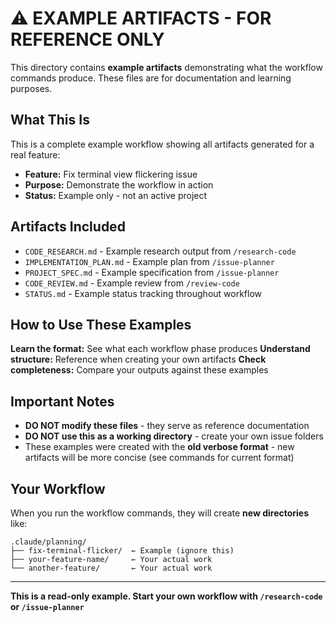 # ⚠️ EXAMPLE ARTIFACTS - FOR REFERENCE ONLY

This directory contains **example artifacts** demonstrating what the workflow commands produce. These files are for documentation and learning purposes.

## What This Is

This is a complete example workflow showing all artifacts generated for a real feature:
- **Feature:** Fix terminal view flickering issue
- **Purpose:** Demonstrate the workflow in action
- **Status:** Example only - not an active project

## Artifacts Included

- `CODE_RESEARCH.md` - Example research output from `/research-code`
- `IMPLEMENTATION_PLAN.md` - Example plan from `/issue-planner`
- `PROJECT_SPEC.md` - Example specification from `/issue-planner`
- `CODE_REVIEW.md` - Example review from `/review-code`
- `STATUS.md` - Example status tracking throughout workflow

## How to Use These Examples

**Learn the format:** See what each workflow phase produces
**Understand structure:** Reference when creating your own artifacts
**Check completeness:** Compare your outputs against these examples

## Important Notes

- **DO NOT modify these files** - they serve as reference documentation
- **DO NOT use this as a working directory** - create your own issue folders
- These examples were created with the **old verbose format** - new artifacts will be more concise (see commands for current format)

## Your Workflow

When you run the workflow commands, they will create **new directories** like:
```
.claude/planning/
├── fix-terminal-flicker/  ← Example (ignore this)
├── your-feature-name/     ← Your actual work
└── another-feature/       ← Your actual work
```

---

**This is a read-only example. Start your own workflow with `/research-code` or `/issue-planner`**
